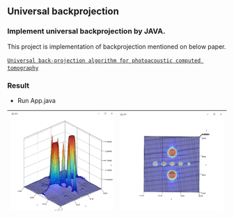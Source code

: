 ## Universal backprojection  
### Implement universal backprojection by JAVA.  

This project is implementation of backprojection mentioned on below paper.  

[`Universal back-projection algorithm for photoacoustic computed tomography`](https://authors.library.caltech.edu/67913/1/PhysRevE.71.016706.pdf)  


### Result

- Run App.java  

![img](https://github.com/hololee/universial_backprojection/blob/master/screen1.PNG?raw=true)|![img2](https://github.com/hololee/universial_backprojection/blob/master/screen2.PNG?raw=true)
|----|----|


